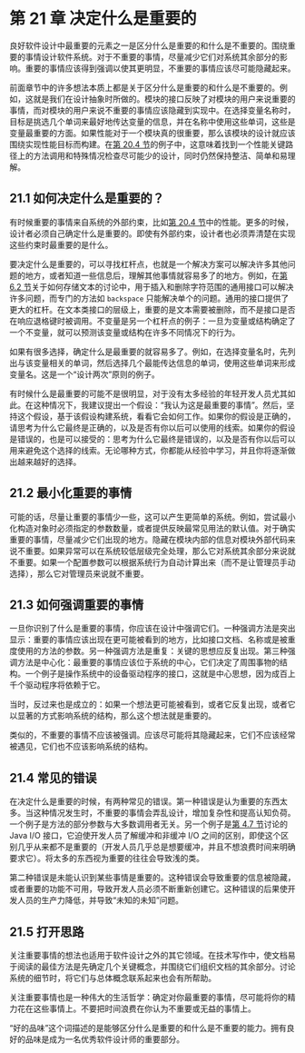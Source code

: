 # 第 21 章 决定什么是重要的

良好软件设计中最重要的元素之一是区分什么是重要的和什么是不重要的。围绕重要的事情设计软件系统。对于不重要的事情，尽量减少它们对系统其余部分的影响。重要的事情应该得到强调以使其更明显，不重要的事情应该尽可能隐藏起来。

前面章节中的许多想法本质上都是关于区分什么是重要的和什么是不重要的。例如，这就是我们在设计抽象时所做的。模块的接口反映了对模块的用户来说重要的事情，而对模块的用户来说不重要的事情应该隐藏到实现中。在选择变量名称时，目标是挑选几个单词来最好地传达变量的信息，并在名称中使用这些单词，这些是变量最重要的方面。如果性能对于一个模块真的很重要，那么该模块的设计就应该围绕实现性能目标而构建。在[第 20.4 节](ch20.md)的例子中，这意味着找到一个性能关键路径上的方法调用和特殊情况检查尽可能少的设计，同时仍然保持整洁、简单和易理解。

## 21.1 如何决定什么是重要的？

有时候重要的事情来自系统的外部约束，比如[第 20.4 节](ch20.md)中的性能。更多的时候，设计者必须自己确定什么是重要的。即使有外部约束，设计者也必须弄清楚在实现这些约束时最重要的是什么。

要决定什么是重要的，可以寻找杠杆点，也就是一个解决方案可以解决许多其他问题的地方，或者知道一些信息后，理解其他事情就容易多了的地方。例如，在[第 6.2 节](ch06.md)关于如何存储文本的讨论中，用于插入和删除字符范围的通用接口可以解决许多问题，而专门的方法如 `backspace` 只能解决单个的问题。通用的接口提供了更大的杠杆。在文本类接口的层级上，重要的是文本需要被删除，而不是接口是否在响应退格键时被调用。不变量是另一个杠杆点的例子：一旦为变量或结构确定了一个不变量，就可以预测该变量或结构在许多不同情况下的行为。

如果有很多选择，确定什么是最重要的就容易多了。例如，在选择变量名时，先列出与该变量相关的单词，然后选择几个最能传达信息的单词，使用这些单词来形成变量名。这是一个“设计两次”原则的例子。

有时候什么是最重要的可能不是很明显，对于没有太多经验的年轻开发人员尤其如此。在这种情况下，我建议提出一个假设：“我认为这是最重要的事情”。然后，坚持这个假设，基于该假设构建系统，看看它会如何工作。如果你的假设是正确的，请思考为什么它最终是正确的，以及是否有你以后可以使用的线索。如果你的假设是错误的，也是可以接受的：思考为什么它最终是错误的，以及是否有你以后可以用来避免这个选择的线索。无论哪种方式，你都能从经验中学习，并且你将逐渐做出越来越好的选择。

## 21.2 最小化重要的事情

可能的话，尽量让重要的事情少一些，这可以产生更简单的系统。例如，尝试最小化构造对象时必须指定的参数数量，或者提供反映最常见用法的默认值。对于确实重要的事情，尽量减少它们出现的地方。隐藏在模块内部的信息对模块外部代码来说不重要。如果异常可以在系统较低层级完全处理，那么它对系统其余部分来说就不重要。如果一个配置参数可以根据系统行为自动计算出来（而不是让管理员手动选择），那么它对管理员来说就不重要。

## 21.3 如何强调重要的事情

一旦你识别了什么是重要的事情，你应该在设计中强调它们。一种强调方法是突出显示：重要的事情应该出现在更可能被看到的地方，比如接口文档、名称或是被重度使用的方法的参数。另一种强调方法是重复：关键的思想应反复出现。第三种强调方法是中心化：最重要的事情应该位于系统的中心，它们决定了周围事物的结构。一个例子是操作系统中的设备驱动程序的接口，这就是中心思想，因为成百上千个驱动程序将依赖于它。

当时，反过来也是成立的：如果一个想法更可能被看到，或者它反复出现，或者它以显著的方式影响系统的结构，那么这个想法就是重要的。

类似的，不重要的事情不应该被强调。应该尽可能将其隐藏起来，它们不应该经常被遇见，它们也不应该影响系统的结构。 

## 21.4 常见的错误

在决定什么是重要的时候，有两种常见的错误。第一种错误是认为重要的东西太多。当这种情况发生时，不重要的事情会弄乱设计，增加复杂性和提高认知负荷。一个例子是方法的部分参数与大多数调用者无关。另一个例子是[第 4.7 节](ch04.md)讨论的 Java I/O 接口，它迫使开发人员了解缓冲和非缓冲 I/O 之间的区别，即使这个区别几乎从来都不是重要的（开发人员几乎总是想要缓冲，并且不想浪费时间来明确要求它）。将太多的东西视为重要的往往会导致浅的类。

第二种错误是未能认识到某些事情是重要的。这种错误会导致重要的信息被隐藏，或者重要的功能不可用，导致开发人员必须不断重新创建它。这种错误的后果使开发人员的生产力降低，并导致“未知的未知”问题。

## 21.5 打开思路

关注重要事情的想法也适用于软件设计之外的其它领域。在技术写作中，使文档易于阅读的最佳方法是先确定几个关键概念，并围绕它们组织文档的其余部分。讨论系统的细节时，将它们与总体概念联系起来也会有所帮助。

关注重要事情也是一种伟大的生活哲学：确定对你最重要的事情，尽可能将你的精力花在这些事情上。不要把时间浪费在你认为不重要或无益的事情上。

“好的品味”这个词描述的是能够区分什么是重要的和什么是不重要的能力。拥有良好的品味是成为一名优秀软件设计师的重要部分。
